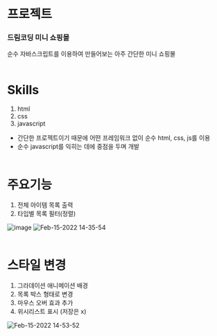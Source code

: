 # 프로젝트<br>

### 드림코딩 미니 쇼핑몰<br>

순수 자바스크립트를 이용하여 만들어보는 아주 간단한 미니 쇼핑몰
<br><br>

# Skills

1. html
2. css
3. javascript

- 간단한 프로젝트이기 때문에 어떤 프레임워크 없이 순수 html, css, js를 이용<br>
- 순수 javascript를 익히는 데에 중점을 두며 개발
  <br><br>

# 주요기능

1. 전체 아이템 목록 출력
2. 타입별 목록 필터(정렬)

![image](https://user-images.githubusercontent.com/62632252/153341723-123966b2-5788-4bfc-a5cb-cd3674193bfd.png)
![Feb-15-2022 14-35-54](https://user-images.githubusercontent.com/62632252/154015106-5bf3574d-ace3-4f63-94de-7cb118b583b5.gif)
  <br><br>

# 스타일 변경
1. 그라데이션 애니메이션 배경
2. 목록 박스 형태로 변경
3. 마우스 오버 효과 추가
4. 위시리스트 표시 (저장은 x)

![Feb-15-2022 14-53-52](https://user-images.githubusercontent.com/62632252/154015140-c1d8ac06-f518-4385-832d-0a8affb251bc.gif)

